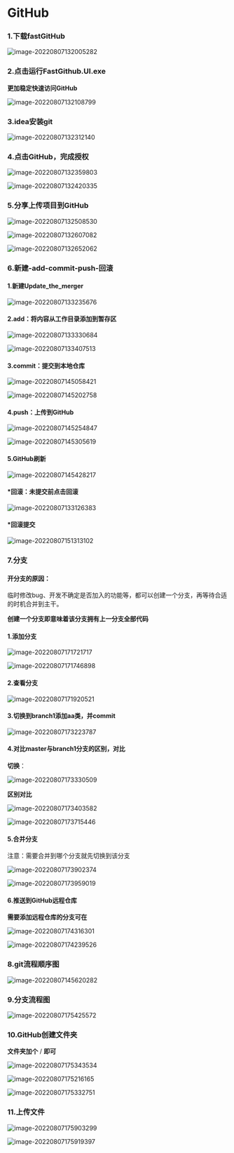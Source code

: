 # GitHub

### 1.下载fastGitHub

![image-20220807132005282](E:\image\git\image-20220807132005282.png)

### 2.点击运行FastGithub.UI.exe

**更加稳定快速访问GitHub**

![image-20220807132108799](E:\image\git\image-20220807132108799.png)

### 3.idea安装git

![image-20220807132312140](E:\image\git\image-20220807132312140.png)

### 4.点击GitHub，完成授权

![image-20220807132359803](E:\image\git\image-20220807132359803.png)

![image-20220807132420335](E:\image\git\image-20220807132420335.png)

### 5.分享上传项目到GitHub

![image-20220807132508530](E:\image\git\image-20220807132508530.png)

![image-20220807132607082](E:\image\git\image-20220807132607082.png)

![image-20220807132652062](E:\image\git\image-20220807132652062.png)

### 6.新建-add-commit-push-回滚

#### 1.**新建Update_the_merger**

![image-20220807133235676](E:\image\git\image-20220807133235676.png)

#### 2.add：将内容从工作目录添加到暂存区

![image-20220807133330684](E:\image\git\image-20220807133330684.png)

![image-20220807133407513](E:\image\git\image-20220807133407513.png)

#### 3.commit：提交到本地仓库

![image-20220807145058421](E:\image\git\image-20220807145058421.png)

![image-20220807145202758](E:\image\git\image-20220807145202758.png)

#### 4.push：上传到GitHub

![image-20220807145254847](E:\image\git\image-20220807145254847.png)

![image-20220807145305619](E:\image\git\image-20220807145305619.png)

#### 5.GitHub刷新

![image-20220807145428217](E:\image\git\image-20220807145428217.png)

#### *回滚：未提交前点击回滚

![image-20220807133126383](E:\image\git\image-20220807133126383.png)



#### *回滚提交

![image-20220807151313102](E:\image\git\image-20220807151313102.png)

### 7.分支

#### **开分支的原因：**

临时修改bug、开发不确定是否加入的功能等，都可以创建一个分支，再等待合适的时机合并到主干。

**创建一个分支即意味着该分支拥有上一分支全部代码**

#### 1.添加分支

![image-20220807171721717](E:\image\git\image-20220807171721717.png)

![image-20220807171746898](E:\image\git\image-20220807171746898.png)

#### 2.查看分支

![image-20220807171920521](E:\image\git\image-20220807171920521.png)

#### 3.切换到branch1添加aa类，并commit

![image-20220807173223787](E:\image\git\image-20220807173223787.png)

#### 4.对比master与branch1分支的区别，对比

**切换**：

![image-20220807173330509](E:\image\git\image-20220807173330509.png)

**区别对比**

![image-20220807173403582](E:\image\git\image-20220807173403582.png)

![image-20220807173715446](E:\image\git\image-20220807173715446.png)

#### 5.合并分支

注意：需要合并到哪个分支就先切换到该分支

![image-20220807173902374](E:\image\git\image-20220807173902374.png)

![image-20220807173959019](E:\image\git\image-20220807173959019.png)

#### 6.推送到GitHub远程仓库

**需要添加远程仓库的分支可在**

![image-20220807174316301](E:\image\git\image-20220807174316301.png)

![image-20220807174239526](E:\image\git\image-20220807174239526.png)

### 8.git流程顺序图

![image-20220807145620282](E:\image\git\image-20220807145620282.png)

### 9.分支流程图

![image-20220807175425572](E:\image\git\image-20220807175425572.png)

### 10.GitHub创建文件夹

**文件夹加个**	/	**即可**

![image-20220807175343534](E:\image\git\image-20220807175343534.png)

![image-20220807175216165](E:\image\git\image-20220807175216165.png)

![image-20220807175332751](E:\image\git\image-20220807175332751.png)

### 11.上传文件

![image-20220807175903299](E:\image\git\image-20220807175903299.png)

![image-20220807175919397](E:\image\git\image-20220807175919397.png)